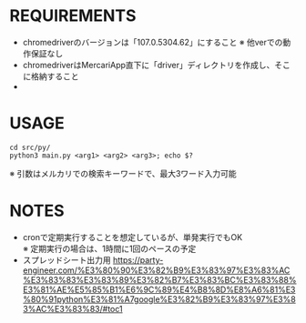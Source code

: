 # REQUIREMENTS
  - chromedriverのバージョンは「107.0.5304.62」にすること
  ※ 他verでの動作保証なし
  - chromedriverはMercariApp直下に「driver」ディレクトリを作成し、そこに格納すること
  - 

# USAGE
  ```
  cd src/py/
  python3 main.py <arg1> <arg2> <arg3>; echo $?
  ```
  ※ 引数はメルカリでの検索キーワードで、最大3ワード入力可能

# NOTES
  - cronで定期実行することを想定しているが、単発実行でもOK  
  ※ 定期実行の場合は、1時間に1回のペースの予定
  - スプレッドシート出力用
  https://party-engineer.com/%E3%80%90%E3%82%B9%E3%83%97%E3%83%AC%E3%83%83%E3%83%89%E3%82%B7%E3%83%BC%E3%83%88%E3%81%AE%E5%85%B1%E6%9C%89%E4%B8%8D%E8%A6%81%E3%80%91python%E3%81%A7google%E3%82%B9%E3%83%97%E3%83%AC%E3%83%83/#toc1



